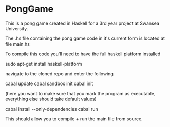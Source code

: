 # PongGame

This is a pong game created in Haskell for a 3rd year project at Swansea University.

The .hs file containing the pong game code in it's current form is located at file main.hs

To compile this code you'll need to have the full haskell platform installed

sudo apt-get install haskell-platform

navigate to the cloned repo and enter the following

cabal update
cabal sandbox init
cabal init 

(here you want to make sure that you mark the program as executable, everything else should take default values)

cabal install --only-dependencies
cabal run

This should allow you to compile + run the main file from source.
